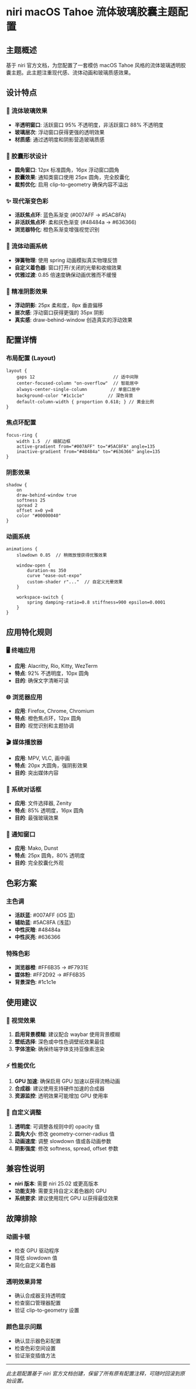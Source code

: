 # niri macOS Tahoe 流体玻璃胶囊主题配置

## 主题概述

基于 niri 官方文档，为您配置了一套模仿 macOS Tahoe 风格的流体玻璃透明胶囊主题。此主题注重现代感、流体动画和玻璃质感效果。

## 设计特点

### 🔮 流体玻璃效果
- **半透明窗口**: 活跃窗口 95% 不透明度，非活跃窗口 88% 不透明度
- **玻璃层次**: 浮动窗口获得更强的透明效果
- **材质感**: 通过透明度和阴影营造玻璃质感

### 🫧 胶囊形状设计
- **圆角窗口**: 12px 标准圆角，16px 浮动窗口圆角
- **胶囊效果**: 通知类窗口使用 25px 圆角，完全胶囊化
- **裁剪优化**: 启用 clip-to-geometry 确保内容不溢出

### ✨ 现代渐变色彩
- **活跃焦点环**: 蓝色系渐变 (#007AFF → #5AC8FA)
- **非活跃焦点环**: 柔和灰色渐变 (#48484a → #636366)
- **浏览器特化**: 橙色系渐变增强视觉识别

### 🌊 流体动画系统
- **弹簧物理**: 使用 spring 动画模拟真实物理反馈
- **自定义着色器**: 窗口打开/关闭的光晕和收缩效果
- **优雅过渡**: 0.85 倍速度确保动画优雅而不缓慢

### 🎯 精准阴影效果
- **浮动阴影**: 25px 柔和度，8px 垂直偏移
- **层次感**: 浮动窗口获得更强的 35px 阴影
- **真实感**: draw-behind-window 创造真实的浮动效果

## 配置详情

### 布局配置 (Layout)
```kdl
layout {
    gaps 12                              // 适中间隙
    center-focused-column "on-overflow"  // 智能居中
    always-center-single-column         // 单窗口居中
    background-color "#1c1c1e"         // 深色背景
    default-column-width { proportion 0.618; } // 黄金比例
}
```

### 焦点环配置
```kdl
focus-ring {
    width 1.5  // 细腻边框
    active-gradient from="#007AFF" to="#5AC8FA" angle=135
    inactive-gradient from="#48484a" to="#636366" angle=135
}
```

### 阴影效果
```kdl
shadow {
    on
    draw-behind-window true
    softness 25
    spread 2
    offset x=0 y=8
    color "#00000040"
}
```

### 动画系统
```kdl
animations {
    slowdown 0.85  // 稍微放慢获得优雅效果
    
    window-open {
        duration-ms 350
        curve "ease-out-expo"
        custom-shader r"..."  // 自定义光晕效果
    }
    
    workspace-switch {
        spring damping-ratio=0.8 stiffness=900 epsilon=0.0001
    }
}
```

## 应用特化规则

### 🖥️ 终端应用
- **应用**: Alacritty, Rio, Kitty, WezTerm
- **特点**: 92% 不透明度，10px 圆角
- **目的**: 确保文字清晰可读

### 🌐 浏览器应用
- **应用**: Firefox, Chrome, Chromium
- **特点**: 橙色焦点环，12px 圆角
- **目的**: 视觉识别和主题协调

### 🎬 媒体播放器
- **应用**: MPV, VLC, 画中画
- **特点**: 20px 大圆角，强阴影效果
- **目的**: 突出媒体内容

### 🔔 系统对话框
- **应用**: 文件选择器, Zenity
- **特点**: 85% 透明度，16px 圆角
- **目的**: 最强玻璃效果

### 📢 通知窗口
- **应用**: Mako, Dunst
- **特点**: 25px 圆角，80% 透明度
- **目的**: 完全胶囊化外观

## 色彩方案

### 主色调
- **活跃蓝**: #007AFF (iOS 蓝)
- **辅助蓝**: #5AC8FA (浅蓝)
- **中性灰暗**: #48484a
- **中性灰亮**: #636366

### 特殊色彩
- **浏览器橙**: #FF6B35 → #F7931E
- **媒体粉**: #FF2D92 → #FF6B35
- **背景深色**: #1c1c1e

## 使用建议

### 🎨 视觉效果
1. **启用背景模糊**: 建议配合 waybar 使用背景模糊
2. **壁纸选择**: 深色或中性色调壁纸效果最佳
3. **字体渲染**: 确保终端字体支持亚像素渲染

### ⚡ 性能优化
1. **GPU 加速**: 确保启用 GPU 加速以获得流畅动画
2. **合成器**: 建议使用支持硬件加速的合成器
3. **资源监控**: 透明效果可能增加 GPU 使用率

### 🔧 自定义调整
1. **透明度**: 可调整各规则中的 opacity 值
2. **圆角大小**: 修改 geometry-corner-radius 值
3. **动画速度**: 调整 slowdown 值或各动画参数
4. **阴影强度**: 修改 softness, spread, offset 参数

## 兼容性说明

- **niri 版本**: 需要 niri 25.02 或更高版本
- **功能支持**: 需要支持自定义着色器的 GPU
- **系统要求**: 建议使用现代 GPU 以获得最佳效果

## 故障排除

### 动画卡顿
- 检查 GPU 驱动程序
- 降低 slowdown 值
- 简化自定义着色器

### 透明效果异常
- 确认合成器支持透明度
- 检查窗口管理器配置
- 验证 clip-to-geometry 设置

### 颜色显示问题
- 确认显示器色彩配置
- 检查色彩空间设置
- 验证渐变插值方法

---

*此主题配置基于 niri 官方文档创建，保留了所有原有配置注释，可随时回滚到原始设置。*
